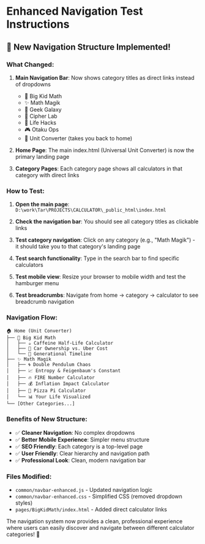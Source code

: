 # Enhanced Navigation Test Instructions

## 🎯 **New Navigation Structure Implemented!**

### **What Changed:**

1. **Main Navigation Bar**: Now shows category titles as direct links instead of dropdowns
   - 🧠 Big Kid Math
   - ✨ Math Magik  
   - 🌌 Geek Galaxy
   - 🔐 Cipher Lab
   - 🚀 Life Hacks
   - 🎮 Otaku Ops
   - 🧮 Unit Converter (takes you back to home)

2. **Home Page**: The main index.html (Universal Unit Converter) is now the primary landing page

3. **Category Pages**: Each category page shows all calculators in that category with direct links

### **How to Test:**

1. **Open the main page**: `D:\work\Tar\PROJECTS\CALCULATOR\_public_html\index.html`
   
2. **Check the navigation bar**: You should see all category titles as clickable links

3. **Test category navigation**: Click on any category (e.g., "Math Magik") - it should take you to that category's landing page

4. **Test search functionality**: Type in the search bar to find specific calculators

5. **Test mobile view**: Resize your browser to mobile width and test the hamburger menu

6. **Test breadcrumbs**: Navigate from home → category → calculator to see breadcrumb navigation

### **Navigation Flow:**
```
🏠 Home (Unit Converter)
├── 🧠 Big Kid Math
│   ├── ☕ Caffeine Half-Life Calculator
│   ├── 🚗 Car Ownership vs. Uber Cost
│   └── 📅 Generational Timeline
├── ✨ Math Magik
│   ├── 🌀 Double Pendulum Chaos
│   ├── 📈 Entropy & Feigenbaum's Constant
│   ├── 🔥 FIRE Number Calculator
│   ├── 💰 Inflation Impact Calculator
│   ├── 🍕 Pizza Pi Calculator
│   └── 📊 Your Life Visualized
└── [Other Categories...]
```

### **Benefits of New Structure:**
- ✅ **Cleaner Navigation**: No complex dropdowns
- ✅ **Better Mobile Experience**: Simpler menu structure
- ✅ **SEO Friendly**: Each category is a top-level page
- ✅ **User Friendly**: Clear hierarchy and navigation path
- ✅ **Professional Look**: Clean, modern navigation bar

### **Files Modified:**
- `common/navbar-enhanced.js` - Updated navigation logic
- `common/navbar-enhanced.css` - Simplified CSS (removed dropdown styles)
- `pages/BigKidMath/index.html` - Added direct calculator links

The navigation system now provides a clean, professional experience where users can easily discover and navigate between different calculator categories! 🎉

